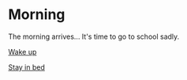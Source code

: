 # Morning
The morning arrives... It's time to go to school sadly.

<a href="situations/wakeup.html">Wake up</a>

<a href="situations/bed.html">Stay in bed</a>
